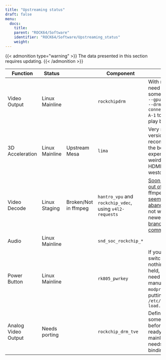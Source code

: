 ```yaml
---
title: "Upstreaming status"
draft: false
menu:
  docs:
    title:
    parent: "ROCK64/Software"
    identifier: "ROCK64/Software/Upstreaming_status"
    weight:
---
```


{{< admonition type="warning" >}}
 The data presented in this section requires updating.
{{< /admonition >}}

| Function  | Status  |     | Component | Notes |
| ---       | ---     | --- | ---       | ---
| Video Output | Linux Mainline | | `rockchipdrm` | With mpv, you'll need to specify something like `mpv --gpu-context=drm --drm-connector=1.HDMI-A-1` to get it to play back on a VT |
| 3D Acceleration | Linux Mainline | Upstream Mesa | `lima` | Very recent version recommended for the best experience. Has weird glitches on HDMI output in weston. |
| Video Decode | Linux Staging | Broken/Not in ffmpeg | `hantro_vpu` and `rockchip_vdec`, using `v4l2-requests` | [Soon to be moved out of staging](https://lore.kernel.org/linux-media/49b1-608d4d00-2b-62afdf80@101971638/), ffmpeg patch set [seemingly abandoned](https://patchwork.ffmpeg.org/project/ffmpeg/patch/20201209202513.27449-3-jonas@kwiboo.se/), does not work on newer kernels. [Git branch with commits](https://github.com/Kwiboo/FFmpeg/commits/v4l2-request-hwaccel-master-stable) |
| Audio | Linux Mainline | | `snd_soc_rockchip_*` |  |
| Power Button | Linux Mainline |  | `rk805_pwrkey` | If your PWR switch does nothing unless held, this may need to be loaded manually with `modprobe` or by putting it in `/etc/modules-load.d/` |
| Analog Video Output | Needs porting | | `rockchip_drm_tve` | Definitely needs some cleanup before it'd be ready for mainline, and needs some dt bindings written. |